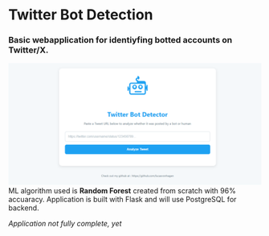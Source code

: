 # Twitter Bot Detection
### Basic webapplication for identiyfing botted accounts on Twitter/X.

![alt text](https://github.com/lucasvonhagen/TwitterBotIdentification/blob/main/app/static/githubreadme.png "Index site")
ML algorithm used is __Random Forest__ created from scratch with 96% accuaracy.
Application is built with Flask and will use PostgreSQL for backend.

*Application not fully complete, yet*